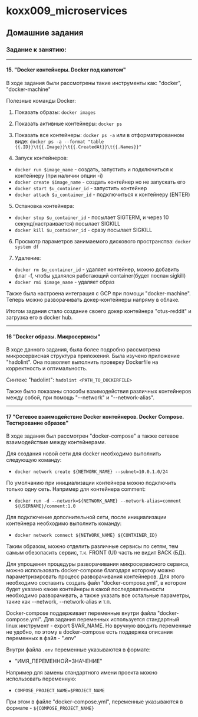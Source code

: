 # koxx009_microservices

## Домашние задания
### Задание к занятию:
------------
#### 15. "Docker контейнеры. Docker под капотом"
В ходе задания были рассмотрены такие инструменты как: "docker", "docker-machine"

Полезные команды Docker:
1. Показать образы:
`docker images`

2. Показать активные контейнеры:
`docker ps`

3. Показать все контейнеры:
`docker ps -a`
или в отформатированном виде:
`docker ps -a --format "table {{.ID}}\t{{.Image}}\t{{.CreatedAt}}\t{{.Names}}"`

4. Запуск контейнеров:
 * `docker run $image_name` - создать, запустить и подключиться к контейнеру (при наличии опции -i)
 * `docker create $image_name` - создать контейнер но не запускать его
 * `docker start $u_container_id` - запустить контейнер
 * `docker attach $u_container_id` - подключиться к контейнеру (ENTER)

5. Остановка контейнера:
 * `docker stop $u_container_id` - посылает SIGTERM, и через 10 секунд(настраивается) посылает SIGKILL
 * `docker kill $u_container_id` - сразу посылает SIGKILL

6. Просмотр параметров занимаемого дискового пространства:
`docker system df`

7. Удаление:
 * `docker rm $u_container_id` - удаляет контейнер, можно добавить флаг -f, чтобы удалялся работающий container(будет послан sigkill)
 * `docker rmi $image_name` - удаляет образ


Также была настроена интеграция с GCP при помощи "docker-machine". Теперь можно разворачивать докер-контейнеры напряму в облаке.

Итогом задания стало создание своего докер контейнера "otus-reddit" и загрузка его в docker hub.


----------

#### 16 "Docker образы. Микросервисы"

В ходе данного задания, была более подробно рассмотрена микросервисная структура приложений.
Была изучено приложение "hadolint". Она позволяет выполнить проверку Dockerfile на корректность и оптимальность.

Синтекс "hadolint":
`hadolint <PATH_TO_DOCKERFILE>`

Также было показаны способы взаимодействия различных контейнеров между собой, при помощь "--network" и "--network-alias".

----------

#### 17 "Сетевое взаимодействие Docker контейнеров. Docker Compose. Тестирование образов"

В ходе задания был рассмотрен "docker-compose" а также сетевое взаимодействие между контейнерами.

Для создания новой сети для docker необходимо выполнить следующую команду:
 - `docker network create ${NETWORK_NAME} --subnet=10.0.1.0/24`

По умолчанию при инициализации контейнера можно подключить только одну сеть. Например для контейнера comment:
 - `docker run -d --network=${NETWORK_NAME} --network-alias=comment ${USERNAME}/comment:1.0` 

Для подключение дополнительной сети, после инициализации контейнера необходимо выполнить команду:
 - `docker network connect ${NETWORK_NAME} ${CONTAINER_ID}`

Таким образом, можно отделить различные сервисы по сетям, тем самым обезопасить сервис, т.к. FRONT (UI) часть не видит BACK (БД).


Для упрощения процедуры разворачивания микросервисного сервиса, можно использовать docker-compose благодаря которому можно параметризировать процесс разворачивания контейнеров.
Для этого необходимо составить создать файл "docker-compose.yml", в котором будет указано какие контейнеры в какой последовательности необходимо разворачивать, а также указать все остальные параметры, такие как --network, --network-alias и т.п.

Docker-compose поддерживает переменные внутри файла "docker-compose.yml".
Для задания переменных используется стандартный linux инструмент - export $VAR_NAME. Но вручную вводить переменные не удобно, по этому в docker-compose есть поддержка описания переменных в файл - ".env"

Внутри файла `.env` переменные указываются в формате:
 * "ИМЯ_ПЕРЕМЕННОЙ=ЗНАЧЕНИЕ"

Например для замены стандартного имени проекта можно использовать переменную:
 - `COMPOSE_PROJECT_NAME=$PROJECT_NAME`

При этом в файле "docker-compose.yml", переменные указываются в формате - `${COMPOSE_PROJECT_NAME}`
